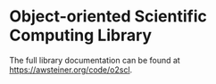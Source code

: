 Object-oriented Scientific Computing Library
============================================

The full library documentation can be found at
https://awsteiner.org/code/o2scl.



